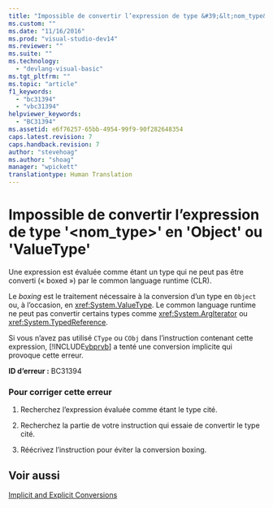 ```yaml
---
title: "Impossible de convertir l’expression de type &#39;&lt;nom_type&gt;&#39; en &#39;Object&#39; ou &#39;ValueType&#39; | Microsoft Docs"
ms.custom: ""
ms.date: "11/16/2016"
ms.prod: "visual-studio-dev14"
ms.reviewer: ""
ms.suite: ""
ms.technology: 
  - "devlang-visual-basic"
ms.tgt_pltfrm: ""
ms.topic: "article"
f1_keywords: 
  - "bc31394"
  - "vbc31394"
helpviewer_keywords: 
  - "BC31394"
ms.assetid: e6f76257-65bb-4954-99f9-90f282648354
caps.latest.revision: 7
caps.handback.revision: 7
author: "stevehoag"
ms.author: "shoag"
manager: "wpickett"
translationtype: Human Translation
---
```

# Impossible de convertir l’expression de type &#39;&lt;nom_type&gt;&#39; en &#39;Object&#39; ou &#39;ValueType&#39;
Une expression est évaluée comme étant un type qui ne peut pas être converti \(« boxed »\) par le common language runtime \(CLR\).  
  
 Le *boxing* est le traitement nécessaire à la conversion d’un type en `Object` ou, à l’occasion, en <xref:System.ValueType>. Le common language runtime ne peut pas convertir certains types comme <xref:System.ArgIterator> ou <xref:System.TypedReference>.  
  
 Si vous n’avez pas utilisé `CType` ou `CObj` dans l’instruction contenant cette expression, [!INCLUDE[vbprvb](../../csharp/programming-guide/concepts/linq/includes/vbprvb_md.md)] a tenté une conversion implicite qui provoque cette erreur.  
  
 **ID d’erreur :** BC31394  
  
### Pour corriger cette erreur  
  
1.  Recherchez l’expression évaluée comme étant le type cité.  
  
2.  Recherchez la partie de votre instruction qui essaie de convertir le type cité.  
  
3.  Réécrivez l’instruction pour éviter la conversion boxing.  
  
## Voir aussi  
 [Implicit and Explicit Conversions](../../visual-basic/programming-guide/language-features/data-types/implicit-and-explicit-conversions.md)